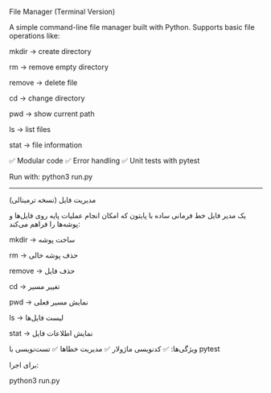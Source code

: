 File Manager (Terminal Version)

A simple command-line file manager built with Python.
Supports basic file operations like:

mkdir → create directory

rm → remove empty directory

remove → delete file

cd → change directory

pwd → show current path

ls → list files

stat → file information

✅ Modular code
✅ Error handling
✅ Unit tests with pytest

Run with:
python3 run.py



-----------------------------------------

مدیریت فایل (نسخه ترمینالی)

یک مدیر فایل خط فرمانی ساده با پایتون که امکان انجام عملیات پایه روی فایل‌ها و پوشه‌ها را فراهم می‌کند:

mkdir → ساخت پوشه

rm → حذف پوشه خالی

remove → حذف فایل

cd → تغییر مسیر

pwd → نمایش مسیر فعلی

ls → لیست فایل‌ها

stat → نمایش اطلاعات فایل

ویژگی‌ها:
✅ کدنویسی ماژولار
✅ مدیریت خطاها
✅ تست‌نویسی با pytest


برای اجرا:

python3 run.py
